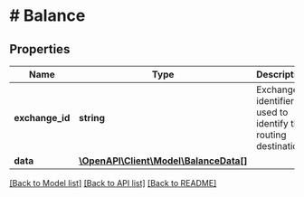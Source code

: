 # # Balance

## Properties

Name | Type | Description | Notes
------------ | ------------- | ------------- | -------------
**exchange_id** | **string** | Exchange identifier used to identify the routing destination. | [optional]
**data** | [**\OpenAPI\Client\Model\BalanceData[]**](BalanceData.md) |  | [optional]

[[Back to Model list]](../../README.md#models) [[Back to API list]](../../README.md#endpoints) [[Back to README]](../../README.md)
